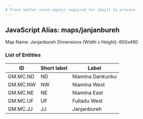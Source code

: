 ```yaml
---
# Front matter (even empty) required for Jekyll to process
---
```


## JavaScript Alias: maps/janjanbureh

Map Name: Janjanbureh
Dimensions (Width x Height): 600x460

### List of Entities

ID | Short label | Label
---|---|---|
GM.MC.ND|ND|Niamina Dankunku
GM.MC.NW|NW|Niamina West
GM.MC.NE|NE|Niamina East
GM.MC.UF|UF|Fulladu West
GM.MC.JJ|JJ|Janjanbureh
